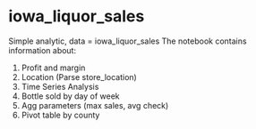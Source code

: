 # iowa_liquor_sales
Simple analytic, data = iowa_liquor_sales
The notebook contains information about:
1. Profit and margin
2. Location (Parse store_location)
3. Time Series Analysis
4. Bottle sold by day of week
5. Agg parameters (max sales, avg check)
6. Pivot table by county